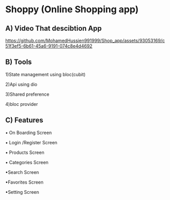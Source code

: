 # Shoppy (Online Shopping app) 

## A) Video That descibtion  App

https://github.com/MohamedHussien991999/Shop_app/assets/93053169/c51f3ef5-6b61-45a6-9191-074c8e4d4692

##   B) Tools 

1)State management using bloc(cubit)

2)Api using dio

3)Shared preference

4)bloc provider

## C) Features
• On Boarding Screen

• Login /Register Screen

• Products Screen

• Categories Screen

•Search Screen

•Favorites Screen

•Setting Screen


